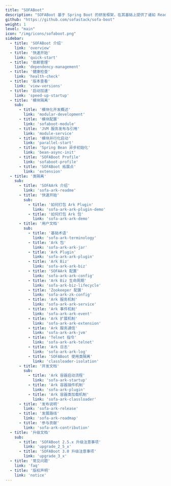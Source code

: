 ```yaml
---
title: "SOFABoot"
description: "SOFABoot 基于 Spring Boot 的研发框架，在其基础上提供了诸如 Readiness Check，类隔离，日志空间隔离，Bean 异步初始化等能力。"
github: "https://github.com/sofastack/sofa-boot"
weight: 1
level: "main"
icon: "/img/icons/sofaboot.png"
sidebar:
  - title: 'SOFABoot 介绍'  	
    link: 'overview'
  - title: '快速开始'  	
    link: 'quick-start'
  - title: '依赖管理'  	
    link: 'dependency-management'
  - title: '健康检查'  	
    link: 'health-check'
  - title: '版本查看'  	
    link: 'view-versions'
  - title: '启动加速'  	
    link: 'speed-up-startup'
  - title: '模块隔离'
    sub:
      - title: '模块化开发概述'  	
        link: 'modular-development'
      - title: '模块配置'  	
        link: 'sofaboot-module'
      - title: 'JVM 服务发布与引用'  	
        link: 'module-service'
      - title: '模块并行化启动'  	
        link: 'parallel-start'
      - title: 'Spring Bean 异步初始化'  	
        link: 'bean-async-init'
      - title: 'SOFABoot Profile'  	
        link: 'sofaboot-profile'
      - title: 'SOFABoot 拓展点'  	
        link: 'extension'
  - title: '类隔离'
    sub:
      - title: 'SOFAArk 介绍'  	
        link: 'sofa-ark-readme'
      - title: '快速开始'
        sub:
          - title: '如何打包 Ark Plugin'  	
            link: 'sofa-ark-ark-plugin-demo'
          - title: '如何打包 Ark 包'  	
            link: 'sofa-ark-ark-demo'
      - title: '用户文档'
        sub:
          - title: '基础术语'  	
            link: 'sofa-ark-terminology'
          - title: 'Ark 包'  	
            link: 'sofa-ark-ark-jar'
          - title: 'Ark Plugin'  	
            link: 'sofa-ark-ark-plugin'
          - title: 'Ark Biz'  	
            link: 'sofa-ark-ark-biz'
          - title: 'SOFAArk 配置'  	
            link: 'sofa-ark-ark-config'
          - title: 'Ark Biz 生命周期'  	
            link: 'sofa-ark-biz-lifecycle'
          - title: 'Zookeeper 配置'  	
            link: 'sofa-ark-zk-config'
          - title: 'Ark 服务机制'  	
            link: 'sofa-ark-ark-service'
          - title: 'Ark 事件机制'  	
            link: 'sofa-ark-ark-event'
          - title: 'Ark 扩展机制'  	
            link: 'sofa-ark-ark-extension'
          - title: 'Ark 服务通信'  	
            link: 'sofa-ark-ark-jvm'
          - title: 'Telnet 指令'  	
            link: 'sofa-ark-ark-telnet'
          - title: 'Ark 日志'  	
            link: 'sofa-ark-ark-log'
          - title: 'SOFABoot 使用类隔离'  	
            link: 'classloader-isolation'
      - title: '开发文档'
        sub:
          - title: 'Ark 容器启动流程'  	
            link: 'sofa-ark-startup'
          - title: 'Ark 容器插件机制'  	
            link: 'sofa-ark-plugin'
          - title: 'Ark 容器类加载机制'  	
            link: 'sofa-ark-classloader'
      - title: '发布说明'
        link: 'sofa-ark-release'
      - title: '发展路线'
        link: 'sofa-ark-roadmap'
      - title: '参与贡献'
        link: 'sofa-ark-contribution'
  - title: '升级文档'
    sub:
      - title: 'SOFABoot 2.5.x 升级注意事项'  	
        link: 'upgrade_2_5_x'
      - title: 'SOFABoot 3.0 升级注意事项'  	
        link: 'upgrade_3_x'
  - title: '常见问题'  	
    link: 'faq'
  - title: '版权声明'  	
    link: 'notice'
---
```

